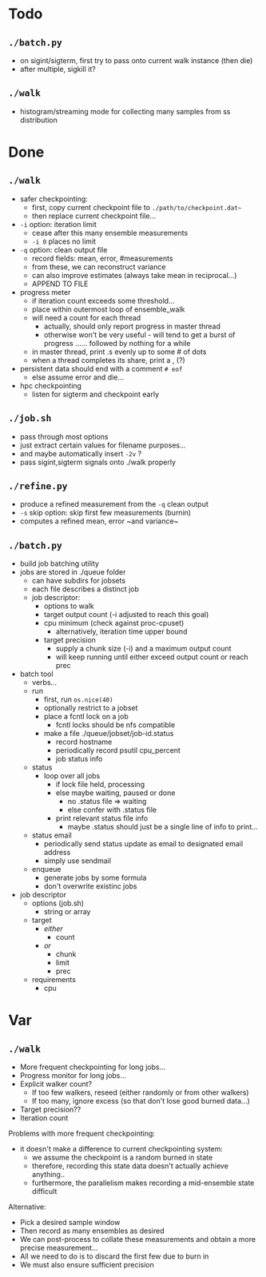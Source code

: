 # Todo

## `./batch.py`
- on sigint/sigterm, first try to pass onto current walk instance (then die)
- after multiple, sigkill it?

## `./walk`
- histogram/streaming mode for collecting many samples from ss distribution

# Done

## `./walk`
- safer checkpointing:
    - first, copy current checkpoint file to `./path/to/checkpoint.dat~`
    - then replace current checkpoint file...
- `-i` option: iteration limit
    - cease after this many ensemble measurements
    - `-i 0` places no limit
- `-q` option: clean output file
    - record fields: mean, error, #measurements
    - from these, we can reconstruct variance
    - can also improve estimates (always take mean in reciprocal...)
    - APPEND TO FILE
- progress meter
    - if iteration count exceeds some threshold...
    - place within outermost loop of ensemble_walk
    - will need a count for each thread
        - actually, should only report progress in master thread
        - otherwise won't be very useful - will tend to get a burst of
          progress ...... followed by nothing for a while
    - in master thread, print .s evenly up to some # of dots
    - when a thread completes its share, print a , (?)
- persistent data should end with a comment `# eof`
    - else assume error and die...
- hpc checkpointing
    - listen for sigterm and checkpoint early

## `./job.sh`
- pass through most options
- just extract certain values for filename purposes...
- and maybe automatically insert `-2v` ?
- pass sigint,sigterm signals onto ./walk properly

## `./refine.py`
- produce a refined measurement from the `-q` clean output
- `-s` skip option: skip first few measurements (burnin)
- computes a refined mean, error ~and variance~

## `./batch.py`
- build job batching utility
- jobs are stored in ./queue folder
    - can have subdirs for jobsets
    - each file describes a distinct job
    - job descriptor:
        - options to walk
        - target output count (-i adjusted to reach this goal)
        - cpu minimum (check against proc-cpuset)
            - alternatively, iteration time upper bound
        - target precision
            - supply a chunk size (-i) and a maximum output count
            - will keep running until either exceed output count or reach prec
- batch tool
    - verbs...
    - run
        - first, run `os.nice(40)`
        - optionally restrict to a jobset
        - place a fcntl lock on a job
            - fcntl locks should be nfs compatible
        - make a file ./queue/jobset/job-id.status
            - record hostname
            - periodically record psutil cpu_percent
            - job status info
    - status
        - loop over all jobs
            - if lock file held, processing
            - else maybe waiting, paused or done
                - no .status file => waiting
                - else confer with .status file
            - print relevant status file info
                - maybe .status should just be a single line of info to print...
    - status email
        - periodically send status update as email to designated email address
        - simply use sendmail
    - enqueue
        - generate jobs by some formula
        - don't overwrite existinc jobs
- job descriptor
    - options (job.sh)
        - string or array
    - target
        - _either_
            - count
        - _or_
            - chunk
            - limit
            - prec
    - requirements
        - cpu


# Var
## `./walk`
- More frequent checkpointing for long jobs...
- Progress monitor for long jobs...
- Explicit walker count?
    - If too few walkers, reseed (either randomly or from other walkers)
    - If too many, ignore excess (so that don't lose good burned data...)
- Target precision??
- Iteration count

Problems with more frequent checkpointing:
- it doesn't make a difference to current checkpointing system:
    - we assume the checkpoint is a random burned in state
    - therefore, recording this state data doesn't actually achieve anything..
    - furthermore, the parallelism makes recording a mid-ensemble state difficult

Alternative:
- Pick a desired sample window
- Then record as many ensembles as desired
- We can post-process to collate these measurements and obtain a more precise measurement...
- All we need to do is to discard the first few due to burn in
- We must also ensure sufficient precision